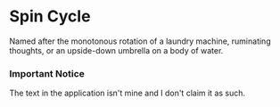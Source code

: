 # Spin Cycle

Named after the monotonous rotation of a laundry machine, ruminating thoughts, or an upside-down umbrella on a body of water.

### Important Notice

The text in the application isn't mine and I don't claim it as such.
